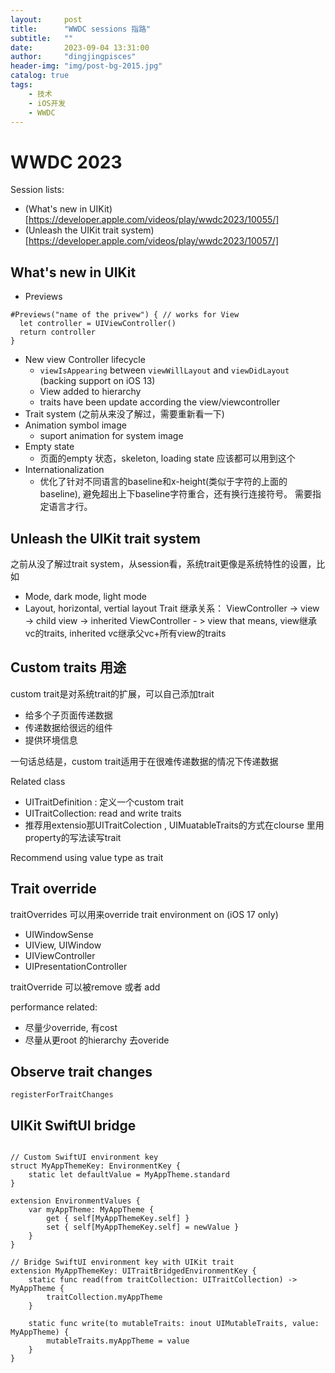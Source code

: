 ```yaml
---
layout:     post
title:      "WWDC sessions 指路"
subtitle:   ""
date:       2023-09-04 13:31:00
author:     "dingjingpisces"
header-img: "img/post-bg-2015.jpg"
catalog: true
tags:
    - 技术
    - iOS开发
    - WWDC
---
```



# WWDC 2023
Session lists:  
- (What's new in UIKit)[https://developer.apple.com/videos/play/wwdc2023/10055/]
- (Unleash the UIKit trait system)[https://developer.apple.com/videos/play/wwdc2023/10057/]

## What's new in UIKit
- Previews

```
#Previews("name of the privew") { // works for View
  let controller = UIViewController()
  return controller
}
```
- New view Controller lifecycle
  - `viewIsAppearing` between `viewWillLayout`  and `viewDidLayout` (backing support on iOS 13)
  - View added to hierarchy
  - traits have been update according the view/viewcontroller
- Trait system (之前从来没了解过，需要重新看一下)
- Animation symbol image
  - suport animation for system image
- Empty state
  - 页面的empty 状态，skeleton, loading state 应该都可以用到这个
- Internationalization
  - 优化了针对不同语言的baseline和x-height(类似于字符的上面的baseline), 避免超出上下baseline字符重合，还有换行连接符号。 需要指定语言才行。
   
## Unleash the UIKit trait system
之前从没了解过trait system，从session看，系统trait更像是系统特性的设置，比如
- Mode, dark mode, light mode
- Layout, horizontal, vertial layout
Trait 继承关系：
ViewController -> view -> child view -> inherited ViewController - > view
that means, view继承vc的traits, inherited vc继承父vc+所有view的traits

## Custom traits 用途
custom trait是对系统trait的扩展，可以自己添加trait

- 给多个子页面传递数据
- 传递数据给很远的组件
- 提供环境信息

一句话总结是，custom trait适用于在很难传递数据的情况下传递数据

Related class
- UITraitDefinition : 定义一个custom trait
- UITraitCollection: read and write traits
- 推荐用extensio那UITraitColection , UIMuatableTraits的方式在clourse 里用property的写法读写trait

Recommend using value type as trait

## Trait override
traitOverrides 可以用来override trait environment on (iOS 17 only)
- UIWindowSense
- UIView, UIWindow
- UIViewController
- UIPresentationController

traitOverride 可以被remove 或者 add

performance related:
- 尽量少override, 有cost
- 尽量从更root 的hierarchy 去overide

## Observe trait changes

`registerForTraitChanges`


## UIKit SwiftUI bridge
```

// Custom SwiftUI environment key
struct MyAppThemeKey: EnvironmentKey {
    static let defaultValue = MyAppTheme.standard
}

extension EnvironmentValues {
    var myAppTheme: MyAppTheme {
        get { self[MyAppThemeKey.self] }
        set { self[MyAppThemeKey.self] = newValue }
    }
}

// Bridge SwiftUI environment key with UIKit trait
extension MyAppThemeKey: UITraitBridgedEnvironmentKey {
    static func read(from traitCollection: UITraitCollection) -> MyAppTheme {
        traitCollection.myAppTheme
    }

    static func write(to mutableTraits: inout UIMutableTraits, value: MyAppTheme) {
        mutableTraits.myAppTheme = value
    }
}
```
